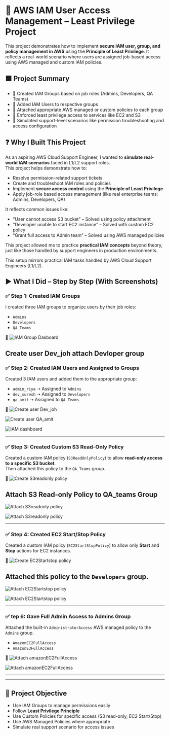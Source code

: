# 🔐 AWS IAM User Access Management – Least Privilege Project

This project demonstrates how to implement **secure IAM user, group, and policy management in AWS** using the **Principle of Least Privilege**. It reflects a real-world scenario where users are assigned job-based access using AWS managed and custom IAM policies.

## 🟩 Project Summary

- 🔹 Created IAM Groups based on job roles (Admins, Developers, QA Teams)
- 🔹 Added IAM Users to respective groups
- 🔹 Attached appropriate AWS managed or custom policies to each group
- 🔹 Enforced least privilege access to services like EC2 and S3
- 🔹 Simulated support-level scenarios like permission troubleshooting and access configuration

## ❓ Why I Built This Project

As an aspiring AWS Cloud Support Engineer, I wanted to **simulate real-world IAM scenarios** faced in L1/L2 support roles.  
This project helps demonstrate how to:

- Resolve permission-related support tickets
- Create and troubleshoot IAM roles and policies
- Implement **secure access control** using the **Principle of Least Privilege**
- Apply job-role based access management (like real enterprise teams: Admins, Developers, QA)

It reflects common issues like:

- “User cannot access S3 bucket” – Solved using policy attachment
- “Developer unable to start EC2 instance” – Solved with custom EC2 policy
- “Grant full access to Admin team” – Solved using AWS managed policies

This project allowed me to practice **practical IAM concepts** beyond theory, just like those handled by support engineers in production environments.


This setup mirrors practical IAM tasks handled by AWS Cloud Support Engineers (L1/L2).

## ▶ What I Did – Step by Step (With Screenshots)

### ✅ Step 1: Created IAM Groups
I created three IAM groups to organize users by their job roles:
- `Admins`
- `Developers`
- `QA_Teams`

📸 ![IAM Group Dasboard ](./Screenshot/IAM-Group-Dashboard.png)

   ## Create user Dev_joh attach Devloper group





### ✅ Step 2: Created IAM Users and Assigned to Groups

Created 3 IAM users and added them to the appropriate group:
- `admin_riya` ➝ Assigned to `Admins`
- `dev_suresh` ➝ Assigned to `Developers`
- `qa_amit` ➝ Assigned to `QA_Teams`

📸 ![Create user Dev_joh  ](./Screenshot/Create-Devjoh-user-assignGroup-devlopers.png)

![Create user QA_amit  ](./Screenshot/QA-amit_user_assign-group.png)

![IAM dashboard  ](./Screenshot/IAM-Dashboard.png)



---

### ✅ Step 3: Created Custom S3 Read-Only Policy

Created a custom IAM policy (`S3ReadOnlyPolicy`) to allow **read-only access to a specific S3 bucket**.  
Then attached this policy to the `QA_Teams` group.

📸 ![Create S3readonly policy  ](./Screenshot/Create-S3ReadonlyPolicy-1.1.png)

## Attach S3 Read-only Policy to QA_teams Group

   ![Attach S3readonly policy  ](./Screenshot/Assign-S3ReadOnlyPolicy-QA-team-Group-1.1.png)

 ![Attach S3readonly policy  ](./Screenshot/Assign-S3ReadOnlyPolicy-QA-team-Group-1.2.png)


---

### ✅ Step 4: Created EC2 Start/Stop Policy

Created a custom IAM policy (`EC2StartStopPolicy`) to allow only **Start** and **Stop** actions for EC2 instances. 

📸 ![Create EC2Startstop policy  ](./Screenshot/Create-EC2StartStopPolicy-1.1.png)

 ## Attached this policy to the `Developers` group.

 ![Attach EC2Startstop policy  ](./Screenshot/attach-EC2policy-Devloper-group-1.1.png)

 ![Attach EC2Startstop policy  ](./Screenshot/attach-EC2policy-Devloper-group-1.2.png)


---

### ✅ tep 6: Gave Full Admin Access to Admins Group
Attached the built-in `AdministratorAccess` AWS managed policy to the `Admins` group.

- `AmazonEC2FullAccess`
- `AmazonS3FullAccess`

📸 ![Attach amazonEC2FullAccess  ](./Screenshot/Attach-AmazonEC2FullAccess-AdminGroup-1.1.png)

![Attach amazonEC2FullAccess  ](./Screenshot/Attach-AmazonEC2FullAccess-AdminGroup-1.2.png)



---


---

## 🎯 Project Objective

- Use IAM Groups to manage permissions easily
- Follow **Least Privilege Principle**
- Use Custom Policies for specific access (S3 read-only, EC2 Start/Stop)
- Use AWS Managed Policies where appropriate
- Simulate real support scenario for access issues



 

